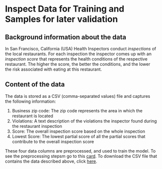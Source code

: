 # Inspect Data for Training and Samples for later validation

## Background information about the data

In San Francisco, California (USA) Health Inspectors conduct *inspections* of the local
restaurants. For each inspection the inspector comes up with an *inspection score* that
represents the health conditions of the respective restaurant. The higher the score, the
better the conditions, and the lower the risk associated with eating at this restaurant.

## Content of the data
 
The data is stored as a CSV (comma-separated values) file and captures the following information:
 
1. Business zip code: The zip code represents the area in which the restaurant is
   located
2. Violations: A text description of the violations the inspector found during the restaurant inspection
3. Score: The overall inspection score based on the whole inspection
4. Lowest Score: The lowest partial score of all the partial scores that contribute to the overall inspection score
 
These four data columns are preprocessed, and used to train the
model. To see the preprocessing stepsm go to this [card](inspect-train-serve-impl.md). To download the
CSV file that contains the data described above, click [here]().